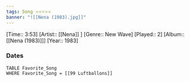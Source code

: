 ```yaml
---
tags: Song ⭐⭐⭐⭐⭐ 
banner: "![[Nena (1983).jpg]]"
---
```

[Time:: 3:53]
[Artist:: [[Nena]] ]
[Genre:: New Wave]
[Played:: 2]
[Album:: [[Nena (1983)]]]
[Year:: 1983]
### Dates
````dataview
TABLE Favorite_Song
WHERE Favorite_Song = [[99 Luftballons]]
````